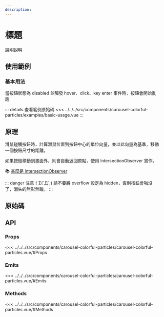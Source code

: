```yaml
---
description: 
---
```


<script setup>
import SourceLinkList from '../../../src/components/source-link-list.vue'

import BasicUsage from '../../../src/components/carousel-colorful-particles/examples/basic-usage.vue'
</script>

# 標題

說明說明

## 使用範例

### 基本用法

當按鈕狀態為 disabled 並觸發 hover、click、key enter 事件時，按鈕會開始亂跑

<basic-usage/>

::: details 查看範例原始碼
<<< ../../../src/components/carousel-colorful-particles/examples/basic-usage.vue
:::

## 原理

滑鼠碰觸按鈕時，計算滑鼠位置到按鈕中心的單位向量，並以此向量為基準，移動一個按鈕尺寸的距離。

如果按鈕移動到畫面外，則會自動返回原點，使用 IntersectionObserver 實作。

📚 [甚麼是 IntersectionObserver](https://developer.mozilla.org/zh-CN/docs/Web/API/IntersectionObserver)

::: danger 注意！Σ(ˊДˋ;)
請不要將 overflow 設定為 hidden，否則按鈕會啪沒了，消失的無影無蹤。
:::

## 原始碼

<source-link-list name="carousel-colorful-particles"/>

## API

### Props

<<< ../../../src/components/carousel-colorful-particles/carousel-colorful-particles.vue/#Props

### Emits

<<< ../../../src/components/carousel-colorful-particles/carousel-colorful-particles.vue/#Emits

### Methods

<<< ../../../src/components/carousel-colorful-particles/carousel-colorful-particles.vue/#Methods
